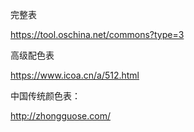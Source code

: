 完整表

https://tool.oschina.net/commons?type=3

高级配色表

https://www.icoa.cn/a/512.html

中国传统颜色表：

http://zhongguose.com/